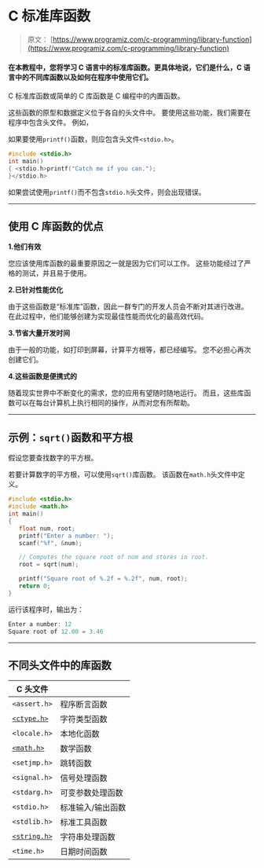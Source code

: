 # C 标准库函数

> 原文： [https://www.programiz.com/c-programming/library-function](https://www.programiz.com/c-programming/library-function)

#### 在本教程中，您将学习 C 语言中的标准库函数。更具体地说，它们是什么，C 语言中的不同库函数以及如何在程序中使用它们。

C 标准库函数或简单的 C 库函数是 C 编程中的内置函数。

这些函数的原型和数据定义位于各自的头文件中。 要使用这些功能，我们需要在程序中包含头文件。 例如，

如果要使用`printf()`函数，则应包含头文件`<stdio.h>`。

```c
#include <stdio.h>
int main()
{ <stdio.h>printf("Catch me if you can."); 
}</stdio.h> 
```

如果尝试使用`printf()`而不包含`stdio.h`头文件，则会出现错误。

* * *

## 使用 C 库函数的优点

**1.他们有效**

您应该使用库函数的最重要原因之一就是因为它们可以工作。 这些功能经过了严格的测试，并且易于使用。

**2.已针对性能优化**

由于这些函数是“标准库”函数，因此一群专门的开发人员会不断对其进行改进。 在此过程中，他们能够创建为实现最佳性能而优化的最高效代码。

**3.节省大量开发时间**

由于一般的功能，如打印到屏幕，计算平方根等，都已经编写。 您不必担心再次创建它们。

**4.这些函数是便携式的**

随着现实世界中不断变化的需求，您的应用有望随时随地运行。 而且，这些库函数可以在每台计算机上执行相同的操作，从而对您有所帮助。

* * *

## 示例：`sqrt()`函数和平方根

假设您要查找数字的平方根。

若要计算数字的平方根，可以使用`sqrt()`库函数。 该函数在`math.h`头文件中定义。

```c
#include <stdio.h>
#include <math.h>
int main()
{
   float num, root;
   printf("Enter a number: ");
   scanf("%f", &num);

   // Computes the square root of num and stores in root.
   root = sqrt(num);

   printf("Square root of %.2f = %.2f", num, root);
   return 0;
}
```

运行该程序时，输出为：

```c
Enter a number: 12
Square root of 12.00 = 3.46
```

* * *

## 不同头文件中的库函数

| C 头文件 | |
| --- | --- |
| `<assert.h>` | 程序断言函数 |
| [`<ctype.h>`](/c-programming/library-function/ctype.h "<ctype.h> header file") | 字符类型函数 |
| `<locale.h>` | 本地化函数 |
| [`<math.h>`](/c-programming/library-function/math.h "<math.h> header file") | 数学函数 |
| `<setjmp.h>` | 跳转函数 |
| `<signal.h>` | 信号处理函数 |
| `<stdarg.h>` | 可变参数处理函数 |
| `<stdio.h>` | 标准输入/输出函数 |
| `<stdlib.h>` | 标准工具函数 |
| [`<string.h>`](/c-programming/library-function/string.h "C <string.h> header") | 字符串处理函数 |
| `<time.h>` | 日期时间函数 |